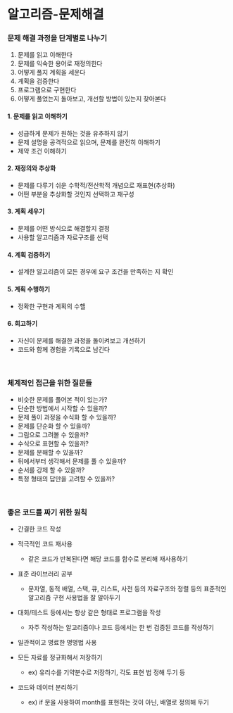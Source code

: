 # 알고리즘-문제해결

### 문제 해결 과정을 단계별로 나누기
1. 문제를 읽고 이해한다
2. 문제를 익숙한 용어로 재정의한다
3. 어떻게 풀지 계획을 세운다
4. 계획을 검증한다
5. 프로그램으로 구현한다
6. 어떻게 풀었는지 돌아보고, 개선할 방법이 있는지 찾아본다

#### 1. 문제를 읽고 이해하기
+ 성급하게 문제가 원하는 것을 유추하지 않기
+ 문제 설명을 공격적으로 읽으며, 문제를 완전히 이해하기
+ 제약 조건 이해하기

#### 2. 재정의와 추상화
+ 문제를 다루기 쉬운 수학적/전산학적 개념으로 재표현(추상화)
+ 어떤 부분을 추상화할 것인지 선택하고 재구성

#### 3. 계획 세우기
+ 문제를 어떤 방식으로 해결할지 결정
+ 사용할 알고리즘과 자료구조를 선택

#### 4. 계획 검증하기
+ 설계한 알고리즘이 모든 경우에 요구 조건을 만족하는 지 확인

#### 5. 계획 수행하기
+ 정확한 구현과 계획의 수핼

#### 6. 회고하기
+ 자신이 문제를 해결한 과정을 돌이켜보고 개선하기
+ 코드와 함께 경험을 기록으로 남긴다
<br/>

### 체계적인 접근을 위한 질문들
+ 비슷한 문제를 풀어본 적이 있는가?
+ 단순한 방법에서 시작할 수 있을까?
+ 문제 풀이 과정을 수식화 할 수 있을까?
+ 문제를 단순화 할 수 있을까?
+ 그림으로 그려볼 수 있을까?
+ 수식으로 표현할 수 있을까?
+ 문제를 분해할 수 있을까?
+ 뒤에서부터 생각해서 문제를 풀 수 있을까?
+ 순서를 강제 할 수 있을까?
+ 특정 형태의 답만을 고려할 수 있을까?
<br/>

### 좋은 코드를 짜기 위한 원칙
+ 간결한 코드 작성
+ 적극적인 코드 재사용
  - 같은 코드가 반복된다면 해당 코드를 함수로 분리해 재사용하기
  
+ 표준 라이브러리 공부
  - 문자열, 동적 배열, 스택, 큐, 리스트, 사전 등의 자료구조와 정렬 등의 표준적인 알고리즘 구현 사용법을 잘 알아두기
  
+ 대회/테스트 등에서는 항상 같은 형태로 프로그램을 작성
  - 자주 작성하는 알고리즘이나 코드 등에서는 한 번 검증된 코드를 작성하기
  
+ 일관적이고 명료한 명명법 사용
+ 모든 자료를 정규화해서 저장하기
  - ex) 유리수를 기약분수로 저장하기, 각도 표현 법 정해 두기 등
  
+ 코드와 데이터 분리하기
  - ex) if 문을 사용하여 month를 표현하는 것이 아닌, 배열로 정의해 두기
<br/>

